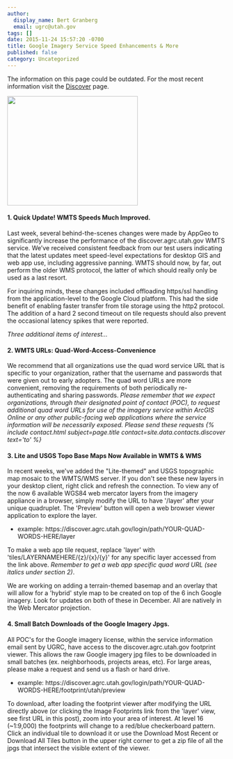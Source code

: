 ```yaml
---
author:
  display_name: Bert Granberg
  email: ugrc@utah.gov
tags: []
date: 2015-11-24 15:57:20 -0700
title: Google Imagery Service Speed Enhancements & More
published: false
category: Uncategorized
---
```


<div class="grid pop">
  <p class="text-center">The information on this page could be outdated. For the most recent information visit the <a href="{% link discover/index.html %}">Discover</a> page.</p>
</div>

<p><img src="/images/404.png" alt="" title="Screen Shot 2015-11-24 at 3.45.51 PM" width="300" height="251" class="inline-text-left" loading="lazy" />
<h4>1. Quick Update! WMTS Speeds Much Improved.</h4>
<p>Last week, several behind-the-scenes changes were made by AppGeo to significantly increase the performance of the discover.agrc.utah.gov WMTS service. We’ve received consistent feedback from our test users indicating that the latest updates meet speed-level expectations for desktop GIS and web app use, including aggressive panning. WMTS should now, by far, out perform the older WMS protocol, the latter of which should really only be used as a last resort.</p>
<p>For inquiring minds, these changes included offloading https/ssl handling from the application-level to the Google Cloud platform. This had the side benefit of enabling faster transfer from tile storage using the http2 protocol. The addition of a hard 2 second timeout on tile requests should also prevent the occasional latency spikes that were reported.</p>
<p><em>Three additional items of interest...</em></p>
<h4>2. WMTS URLs: Quad-Word-Access-Convenience</h4>
<p>We recommend that all organizations use the quad word service URL that is specific to your organization, rather that the username and passwords that were given out to early adopters. The quad word URLs are more convenient, removing the requirements of both periodically re-authenticating and sharing passwords. <em>Please remember that we expect organizations, through their designated point of contact (POC), to request additional quad word URLs for use of the imagery service within ArcGIS Online or any other public-facing web applications where the service information will be necessarily exposed. Please send these requests {% include contact.html subject=page.title contact=site.data.contacts.discover text='to' %}</em></p>
<h4>3. Lite and USGS Topo Base Maps Now Available in WMTS & WMS</h4>
<p>In recent weeks, we've added the "Lite-themed" and USGS topographic map mosaic to the WMTS/WMS server. If you don't see these new layers in your desktop client, right click and refresh the connection. To view any of the now 6 available WGS84 web mercator layers from the imagery appliance in a browser, simply modify the URL to have '/layer' after your unique quadruplet. The 'Preview' button will open a web browser viewer application to explore the layer.</p>
<ul>
<li>example: https://discover.agrc.utah.gov/login/path/YOUR-QUAD-WORDS-HERE/layer </li>
</ul>
<p>To make a web app tile request, replace 'layer' with 'tiles/LAYERNAMEHERE/{z}/{x}/{y}' for any specific layer accessed from the link above. <em>Remember to get a web app specific quad word URL (see italics under section 2)</em>.</p>
<p>We are working on adding a terrain-themed basemap and an overlay that will allow for a 'hybrid' style map to be created on top of the 6 inch Google imagery. Look for updates on both of these in December. All are natively in the Web Mercator projection.</p>
<h4>4. Small Batch Downloads of the Google Imagery Jpgs.</h4>
<p>All POC's for the Google imagery license, within the service information email sent by UGRC, have access to the discover.agrc.utah.gov footprint viewer. This allows the raw Google imagery jpg files to be downloaded in small batches (ex. neighborhoods, projects areas, etc). For large areas, please make a request and send us a flash or hard drive.</p>
<ul>
<li>example: https://discover.agrc.utah.gov/login/path/YOUR-QUAD-WORDS-HERE/footprint/utah/preview</li>
</ul>
<p>To download, after loading the footprint viewer after modifying the URL directly above (or clicking the Image Footprints link from the 'layer' view, see first URL in this post), zoom into your area of interest. At level 16 (~1:9,000) the footprints will change to a red/blue checkerboard pattern. Click an individual tile to download it or use the Download Most Recent or Download All Tiles button in the upper right corner to get a zip file of all the jpgs that intersect the visible extent of the viewer.</p>
